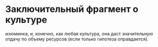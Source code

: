 # Заключительный фрагмент о культуре

изюминка, и, конечно, как любая культура, она даст значительную отдачу по объему ресурсов (если только гипотеза оправдается).

